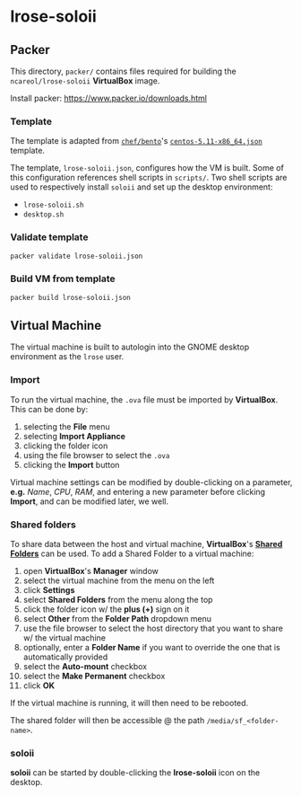 # lrose-soloii

## Packer

This directory, `packer/` contains files required for building the `ncareol/lrose-soloii` **VirtualBox** image.

Install packer: <https://www.packer.io/downloads.html>

### Template

The template is adapted from [`chef/bento`](https://github.com/chef/bento)'s [`centos-5.11-x86_64.json`](https://github.com/chef/bento/blob/master/centos-5.11-x86_64.json) template.

The template, `lrose-soloii.json`, configures how the VM is built. Some of this configuration references shell scripts in `scripts/`. Two shell scripts are used to respectively install `soloii` and set up the desktop environment:

- `lrose-soloii.sh`
- `desktop.sh`

### Validate template

```sh
packer validate lrose-soloii.json
```

### Build VM from template

```sh
packer build lrose-soloii.json
```

## Virtual Machine

The virtual machine is built to autologin into the GNOME desktop environment as the `lrose` user.

### Import

To run the virtual machine, the `.ova` file must be imported by **VirtualBox**. This can be done by:

1. selecting the **File** menu
2. selecting **Import Appliance**
3. clicking the folder icon
4. using the file browser to select the `.ova`
5. clicking the **Import** button

Virtual machine settings can be modified by double-clicking on a parameter, **e.g.** *Name*, *CPU*, *RAM*, and entering a new parameter before clicking **Import**, and can be modified later, we well.

### Shared folders

To share data between the host and virtual machine, **VirtualBox**'s [**Shared Folders**](https://www.virtualbox.org/manual/ch04.html#sharedfolders) can be used. To add a Shared Folder to a virtual machine:

1. open **VirtualBox**'s **Manager** window
2. select the virtual machine from the menu on the left
3. click **Settings**
4. select **Shared Folders** from the menu along the top
5. click the folder icon w/ the **plus (+)** sign on it
6. select **Other** from the **Folder Path** dropdown menu
7. use the file browser to select the host directory that you want to share w/ the virtual machine
8. optionally, enter a **Folder Name** if you want to override the one that is automatically provided
9. select the **Auto-mount** checkbox
10. select the **Make Permanent** checkbox
11. click **OK**

If the virtual machine is running, it will then need to be rebooted.

The shared folder will then be accessible @ the path `/media/sf_<folder-name>`.

### soloii

**soloii** can be started by double-clicking the **lrose-soloii** icon on the desktop.
